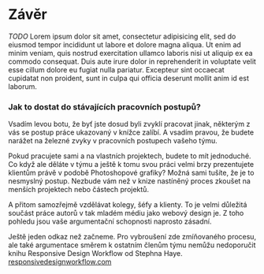 # Závěr

*TODO* Lorem ipsum dolor sit amet, consectetur adipisicing elit, sed do eiusmod
tempor incididunt ut labore et dolore magna aliqua. Ut enim ad minim veniam,
quis nostrud exercitation ullamco laboris nisi ut aliquip ex ea commodo
consequat. Duis aute irure dolor in reprehenderit in voluptate velit esse
cillum dolore eu fugiat nulla pariatur. Excepteur sint occaecat cupidatat non
proident, sunt in culpa qui officia deserunt mollit anim id est laborum.

### Jak to dostat do stávajících pracovních postupů?

Vsadím levou botu, že byť jste dosud byli zvyklí pracovat jinak, některým z vás se postup práce ukazovaný v knížce zalíbí. A vsadím pravou, že budete narážet na železné zvyky v pracovních postupech vašeho týmu. 

Pokud pracujete sami a na vlastních projektech, budete to mít jednoduché. Co když ale děláte v týmu a ještě k tomu svou práci velmi brzy prezentujete klientům právě v podobě Photoshopové grafiky? Možná sami tušíte, že je to nesmyslný postup. Nezbude vám než v knize nastíněný proces zkoušet na menších projektech nebo částech projektů. 

A přitom samozřejmě vzdělávat kolegy, šéfy a klienty. To je velmi důležitá součást práce autorů v tak mladém médiu jako webový design je. Z toho pohledu jsou vaše argumentační schopnosti naprosto zásadní.

Ještě jeden odkaz než začneme. Pro vybroušení zde zmíňovaného procesu, ale také argumentace směrem k ostatním členům týmu nemůžu nedoporučit knihu Responsive Design Workflow od Stephna Haye. [responsivedesignworkflow.com](http://responsivedesignworkflow.com)




